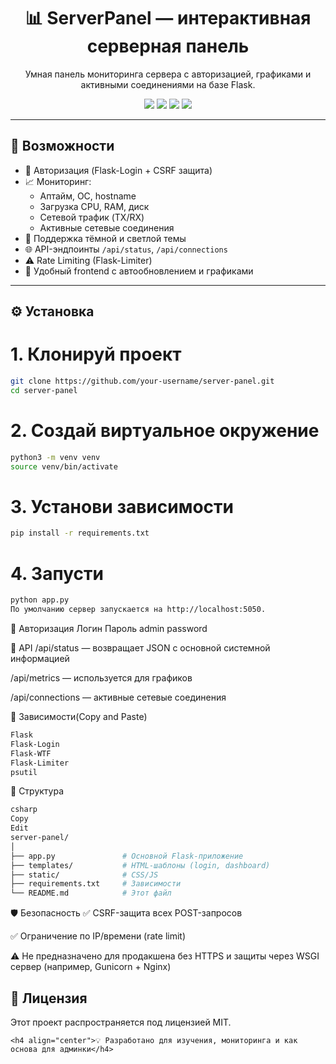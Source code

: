<h1 align="center">📊 ServerPanel — интерактивная серверная панель</h1>

<p align="center">
  Умная панель мониторинга сервера с авторизацией, графиками и активными соединениями на базе Flask.
</p>

<p align="center">
  <img src="https://img.shields.io/badge/Python-3.10%2B-blue?style=flat&logo=python" />
  <img src="https://img.shields.io/badge/Flask-%20microframework-green?style=flat&logo=flask" />
  <img src="https://img.shields.io/badge/OS-Mac%20%7C%20Linux-lightgrey?style=flat" />
  <img src="https://img.shields.io/badge/license-MIT-blue" />
</p>

---

## 🚀 Возможности

- 🔐 Авторизация (Flask-Login + CSRF защита)
- 📈 Мониторинг:
  - Аптайм, ОС, hostname
  - Загрузка CPU, RAM, диск
  - Сетевой трафик (TX/RX)
  - Активные сетевые соединения
- 🌙 Поддержка тёмной и светлой темы
- 🌐 API-эндпоинты `/api/status`, `/api/connections`
- ⚠️ Rate Limiting (Flask-Limiter)
- 🧩 Удобный frontend с автообновлением и графиками

---

## ⚙️ Установка

# 1. Клонируй проект
```bash
git clone https://github.com/your-username/server-panel.git
cd server-panel
```

# 2. Создай виртуальное окружение
```bash
python3 -m venv venv
source venv/bin/activate
```
# 3. Установи зависимости
```bash
pip install -r requirements.txt
```

# 4. Запусти
```bash
python app.py
По умолчанию сервер запускается на http://localhost:5050.
```

🔐 Авторизация
Логин	Пароль
admin	password

📡 API
/api/status — возвращает JSON с основной системной информацией

/api/metrics — используется для графиков

/api/connections — активные сетевые соединения

🧰 Зависимости(Copy and Paste)
```bash
Flask
Flask-Login
Flask-WTF
Flask-Limiter
psutil
```

📁 Структура
```bash
csharp
Copy
Edit
server-panel/
│
├── app.py               # Основной Flask-приложение
├── templates/           # HTML-шаблоны (login, dashboard)
├── static/              # CSS/JS
├── requirements.txt     # Зависимости
└── README.md            # Этот файл
```
🛡 Безопасность
✅ CSRF-защита всех POST-запросов

✅ Ограничение по IP/времени (rate limit)

⚠️ Не предназначено для продакшена без HTTPS и защиты через WSGI сервер (например, Gunicorn + Nginx)

## 📄 Лицензия
Этот проект распространяется под лицензией MIT.

 ```
<h4 align="center">💡 Разработано для изучения, мониторинга и как основа для админки</h4>
